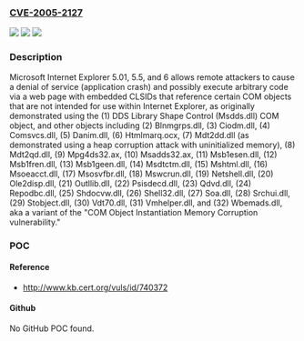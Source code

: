 ### [CVE-2005-2127](https://cve.mitre.org/cgi-bin/cvename.cgi?name=CVE-2005-2127)
![](https://img.shields.io/static/v1?label=Product&message=n%2Fa&color=blue)
![](https://img.shields.io/static/v1?label=Version&message=n%2Fa&color=blue)
![](https://img.shields.io/static/v1?label=Vulnerability&message=n%2Fa&color=brighgreen)

### Description

Microsoft Internet Explorer 5.01, 5.5, and 6 allows remote attackers to cause a denial of service (application crash) and possibly execute arbitrary code via a web page with embedded CLSIDs that reference certain COM objects that are not intended for use within Internet Explorer, as originally demonstrated using the (1) DDS Library Shape Control (Msdds.dll) COM object, and other objects including (2) Blnmgrps.dll, (3) Ciodm.dll, (4) Comsvcs.dll, (5) Danim.dll, (6) Htmlmarq.ocx, (7) Mdt2dd.dll (as demonstrated using a heap corruption attack with uninitialized memory), (8) Mdt2qd.dll, (9) Mpg4ds32.ax, (10) Msadds32.ax, (11) Msb1esen.dll, (12) Msb1fren.dll, (13) Msb1geen.dll, (14) Msdtctm.dll, (15) Mshtml.dll, (16) Msoeacct.dll, (17) Msosvfbr.dll, (18) Mswcrun.dll, (19) Netshell.dll, (20) Ole2disp.dll, (21) Outllib.dll, (22) Psisdecd.dll, (23) Qdvd.dll, (24) Repodbc.dll, (25) Shdocvw.dll, (26) Shell32.dll, (27) Soa.dll, (28) Srchui.dll, (29) Stobject.dll, (30) Vdt70.dll, (31) Vmhelper.dll, and (32) Wbemads.dll, aka a variant of the "COM Object Instantiation Memory Corruption vulnerability."

### POC

#### Reference
- http://www.kb.cert.org/vuls/id/740372

#### Github
No GitHub POC found.

